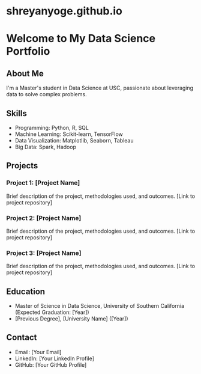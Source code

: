 # shreyanyoge.github.io

# Welcome to My Data Science Portfolio

## About Me
I'm a Master's student in Data Science at USC, passionate about leveraging data to solve complex problems.

## Skills
- Programming: Python, R, SQL
- Machine Learning: Scikit-learn, TensorFlow
- Data Visualization: Matplotlib, Seaborn, Tableau
- Big Data: Spark, Hadoop

## Projects

### Project 1: [Project Name]
Brief description of the project, methodologies used, and outcomes.
[Link to project repository]

### Project 2: [Project Name]
Brief description of the project, methodologies used, and outcomes.
[Link to project repository]

### Project 3: [Project Name]
Brief description of the project, methodologies used, and outcomes.
[Link to project repository]

## Education
- Master of Science in Data Science, University of Southern California (Expected Graduation: [Year])
- [Previous Degree], [University Name] ([Year])

## Contact
- Email: [Your Email]
- LinkedIn: [Your LinkedIn Profile]
- GitHub: [Your GitHub Profile]
